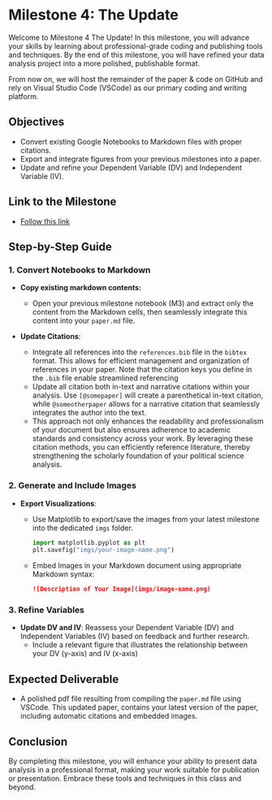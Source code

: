 # Milestone 4: The Update

Welcome to Milestone 4 The Update! In this milestone, you will advance your skills by learning about professional-grade coding and publishing tools and techniques. By the end of this milestone, you will have refined your data analysis project into a more polished, publishable format.

From now on, we will host the remainder of the paper & code on GitHub and rely on Visual Studio Code (VSCode) as our primary coding and writing platform.

## Objectives

- Convert existing Google Notebooks to Markdown files with proper citations.
- Export and integrate figures from your previous milestones into a paper.
- Update and refine your Dependent Variable (DV) and Independent Variable (IV).

## Link to the Milestone

- [Follow this link](XXX)

## Step-by-Step Guide

### 1. Convert Notebooks to Markdown

- **Copy existing markdown contents:**
    - Open your previous milestone notebook (M3) and extract only the content from the Markdown cells, then seamlessly integrate this content into your `paper.md` file.

- **Update Citations**:
    - Integrate all references into the `references.bib` file in the `bibtex` format. This allows for efficient management and organization of references in your paper. Note that the citation keys you define in the `.bib` file enable streamlined referencing
    - Update all citation both in-text and narrative citations within your analysis. Use `[@somepaper]` will create a parenthetical in-text citation, while `@someotherpaper` allows for a narrative citation that seamlessly integrates the author into the text. 
    - This approach not only enhances the readability and professionalism of your document but also ensures adherence to academic standards and consistency across your work. By leveraging these citation methods, you can efficiently reference literature, thereby strengthening the scholarly foundation of your political science analysis.

### 2. Generate and Include Images

- **Export Visualizations**: 
    - Use Matplotlib to export/save the images from your latest milestone into the dedicated `imgs` folder.
        ```python
        import matplotlib.pyplot as plt
        plt.savefig("imgs/your-image-name.png")

        ```

    - Embed Images in your Markdown document using appropriate Markdown syntax:

        ```markdown
        ![Description of Your Image](imgs/image-name.png)
        ```

### 3. Refine Variables

- **Update DV and IV**: Reassess your Dependent Variable (DV) and Independent Variables (IV) based on feedback and further research. 
    - Include a relevant figure that illustrates the relationship between your DV (y-axis) and IV (x-axis)


## Expected Deliverable

- A polished pdf file resulting from compiling the `paper.md` file using VSCode. This updated paper, contains your latest version of the paper, including automatic citations and embedded images.

## Conclusion

By completing this milestone, you will enhance your ability to present data analysis in a professional format, making your work suitable for publication or presentation. Embrace these tools and techniques in this class and beyond.

